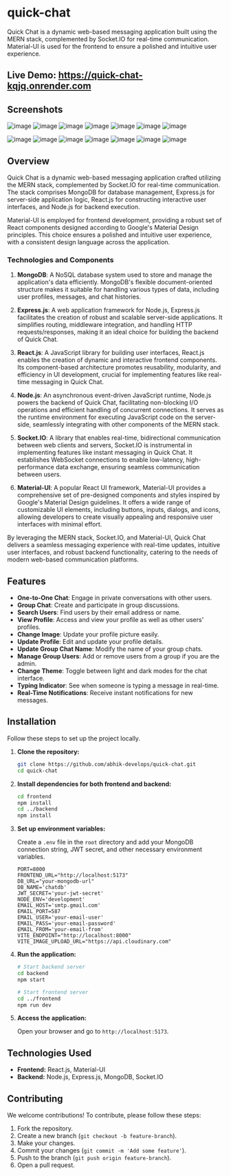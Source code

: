 # quick-chat
Quick Chat is a dynamic web-based messaging application built using the MERN stack, complemented by Socket.IO for real-time communication. Material-UI is used for the frontend to ensure a polished and intuitive user experience.
## Live Demo: https://quick-chat-kqjq.onrender.com
## Screenshots
![image](https://github.com/user-attachments/assets/b985c576-6e3d-4fbf-86ec-8a932ea8853e)
![image](https://github.com/user-attachments/assets/bb4dffc4-dede-4f7f-a63a-51353a531e86)
![image](https://github.com/user-attachments/assets/dbabf3b3-94ee-43c5-a28b-fcb727b36cac)
![image](https://github.com/user-attachments/assets/917f8ce2-8177-4b84-93ca-70f837acf9c8)
![image](https://github.com/user-attachments/assets/421956ff-7ef2-461d-95cc-d1e67ee7c0fa)
![image](https://github.com/user-attachments/assets/a4f85ac6-3ce7-4c17-9b70-2900c7045672)
![image](https://github.com/user-attachments/assets/b3883b0d-288f-4910-9a32-6630cd47413d)

![image](https://github.com/user-attachments/assets/5b2c80a0-2d9f-44ca-b764-600b7742915e)
![image](https://github.com/user-attachments/assets/31465a15-0a5d-4599-be80-4ba5bbed4cfa)
![image](https://github.com/user-attachments/assets/af06cb66-759b-4267-8a6a-472f687e1a13)
![image](https://github.com/user-attachments/assets/7459335f-0d6b-4444-a5ef-50c3735eba9b)
![image](https://github.com/user-attachments/assets/cb4cf4a0-9eff-41e1-be11-590b7b7e7a97)
![image](https://github.com/user-attachments/assets/d63e1180-9a71-4af1-b952-907039e19229)
![image](https://github.com/user-attachments/assets/b065c3ab-77c5-4f96-9dad-87a3d05bcf09)

## Overview

Quick Chat is a dynamic web-based messaging application crafted utilizing the MERN stack, complemented by Socket.IO for real-time communication. The stack comprises MongoDB for database management, Express.js for server-side application logic, React.js for constructing interactive user interfaces, and Node.js for backend execution.

Material-UI is employed for frontend development, providing a robust set of React components designed according to Google's Material Design principles. This choice ensures a polished and intuitive user experience, with a consistent design language across the application.

### Technologies and Components

1. **MongoDB**: A NoSQL database system used to store and manage the application's data efficiently. MongoDB's flexible document-oriented structure makes it suitable for handling various types of data, including user profiles, messages, and chat histories.

2. **Express.js**: A web application framework for Node.js, Express.js facilitates the creation of robust and scalable server-side applications. It simplifies routing, middleware integration, and handling HTTP requests/responses, making it an ideal choice for building the backend of Quick Chat.

3. **React.js**: A JavaScript library for building user interfaces, React.js enables the creation of dynamic and interactive frontend components. Its component-based architecture promotes reusability, modularity, and efficiency in UI development, crucial for implementing features like real-time messaging in Quick Chat.

4. **Node.js**: An asynchronous event-driven JavaScript runtime, Node.js powers the backend of Quick Chat, facilitating non-blocking I/O operations and efficient handling of concurrent connections. It serves as the runtime environment for executing JavaScript code on the server-side, seamlessly integrating with other components of the MERN stack.

5. **Socket.IO**: A library that enables real-time, bidirectional communication between web clients and servers, Socket.IO is instrumental in implementing features like instant messaging in Quick Chat. It establishes WebSocket connections to enable low-latency, high-performance data exchange, ensuring seamless communication between users.

6. **Material-UI**: A popular React UI framework, Material-UI provides a comprehensive set of pre-designed components and styles inspired by Google's Material Design guidelines. It offers a wide range of customizable UI elements, including buttons, inputs, dialogs, and icons, allowing developers to create visually appealing and responsive user interfaces with minimal effort.

By leveraging the MERN stack, Socket.IO, and Material-UI, Quick Chat delivers a seamless messaging experience with real-time updates, intuitive user interfaces, and robust backend functionality, catering to the needs of modern web-based communication platforms.

## Features

- **One-to-One Chat**: Engage in private conversations with other users.
- **Group Chat**: Create and participate in group discussions.
- **Search Users**: Find users by their email address or name.
- **View Profile**: Access and view your profile as well as other users' profiles.
- **Change Image**: Update your profile picture easily.
- **Update Profile**: Edit and update your profile details.
- **Update Group Chat Name**: Modify the name of your group chats.
- **Manage Group Users**: Add or remove users from a group if you are the admin.
- **Change Theme**: Toggle between light and dark modes for the chat interface.
- **Typing Indicator**: See when someone is typing a message in real-time.
- **Real-Time Notifications**: Receive instant notifications for new messages.

## Installation

Follow these steps to set up the project locally.

1. **Clone the repository:**

    ```bash
    git clone https://github.com/abhik-develops/quick-chat.git
    cd quick-chat
    ```

2. **Install dependencies for both frontend and backend:**

    ```bash
    cd frontend
    npm install
    cd ../backend
    npm install
    ```

3. **Set up environment variables:**

    Create a `.env` file in the `root` directory and add your MongoDB connection string, JWT secret, and other necessary environment variables.

    ```env
    PORT=8000
    FRONTEND_URL="http://localhost:5173"
    DB_URL="your-mongodb-url"
    DB_NAME='chatdb'
    JWT_SECRET='your-jwt-secret'
    NODE_ENV='development'
    EMAIL_HOST='smtp.gmail.com'
    EMAIL_PORT=587
    EMAIL_USER='your-email-user'
    EMAIL_PASS='your-email-password'
    EMAIL_FROM='your-email-from'
    VITE_ENDPOINT="http://localhost:8000"
    VITE_IMAGE_UPLOAD_URL="https://api.cloudinary.com"
    ```

4. **Run the application:**

    ```bash
    # Start backend server
    cd backend
    npm start

    # Start frontend server
    cd ../frontend
    npm run dev
    ```

5. **Access the application:**

    Open your browser and go to `http://localhost:5173`.

## Technologies Used

- **Frontend:** React.js, Material-UI
- **Backend:** Node.js, Express.js, MongoDB, Socket.IO

## Contributing

We welcome contributions! To contribute, please follow these steps:

1. Fork the repository.
2. Create a new branch (`git checkout -b feature-branch`).
3. Make your changes.
4. Commit your changes (`git commit -m 'Add some feature'`).
5. Push to the branch (`git push origin feature-branch`).
6. Open a pull request.


